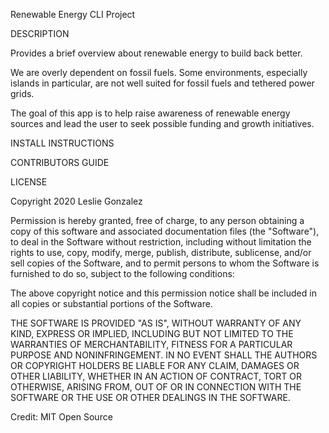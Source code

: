 Renewable Energy CLI Project 



DESCRIPTION

Provides a brief overview about renewable energy to build back better.

We are overly dependent on fossil fuels. Some environments, especially islands in particular, are not well suited for fossil fuels and tethered power grids.

The goal of this app is to help raise awareness of renewable energy sources and lead the user to seek possible funding and growth initiatives.


INSTALL INSTRUCTIONS


CONTRIBUTORS GUIDE


LICENSE

Copyright 2020 Leslie Gonzalez

Permission is hereby granted, free of charge, to any person obtaining a copy of this software and associated documentation files (the "Software"), to deal in the Software without restriction, including without limitation the rights to use, copy, modify, merge, publish, distribute, sublicense, and/or sell copies of the Software, and to permit persons to whom the Software is furnished to do so, subject to the following conditions:

The above copyright notice and this permission notice shall be included in all copies or substantial portions of the Software.

THE SOFTWARE IS PROVIDED "AS IS", WITHOUT WARRANTY OF ANY KIND, EXPRESS OR IMPLIED, INCLUDING BUT NOT LIMITED TO THE WARRANTIES OF MERCHANTABILITY, FITNESS FOR A PARTICULAR PURPOSE AND NONINFRINGEMENT. IN NO EVENT SHALL THE AUTHORS OR COPYRIGHT HOLDERS BE LIABLE FOR ANY CLAIM, DAMAGES OR OTHER LIABILITY, WHETHER IN AN ACTION OF CONTRACT, TORT OR OTHERWISE, ARISING FROM, OUT OF OR IN CONNECTION WITH THE SOFTWARE OR THE USE OR OTHER DEALINGS IN THE SOFTWARE.

Credit: MIT Open Source




